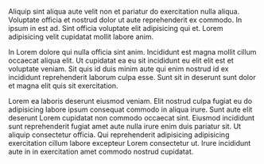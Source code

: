 Aliquip sint aliqua aute velit non et pariatur do exercitation nulla aliqua. Voluptate officia et nostrud dolor ut aute reprehenderit ex commodo. In ipsum in est ad. Sint officia voluptate elit adipisicing qui et. Lorem adipisicing velit cupidatat mollit labore anim.

In Lorem dolore qui nulla officia sint anim. Incididunt est magna mollit cillum occaecat aliqua elit. Ut cupidatat ea eu sit incididunt eu elit elit est et voluptate veniam. Sit quis id duis minim aute qui enim nostrud id ex incididunt reprehenderit laborum culpa esse. Sunt sit in deserunt sunt dolor et magna elit quis sit exercitation.

Lorem ea laboris deserunt eiusmod veniam. Elit nostrud culpa fugiat eu do adipisicing labore ipsum consequat commodo in aliqua irure. Sunt aute elit deserunt Lorem cupidatat non commodo occaecat sint. Eiusmod incididunt sunt reprehenderit fugiat amet aute nulla irure enim duis pariatur sit. Ut aliquip consectetur officia. Qui reprehenderit adipisicing adipisicing exercitation cillum labore excepteur Lorem consectetur ut. Irure incididunt aute in in exercitation amet commodo nostrud cupidatat.